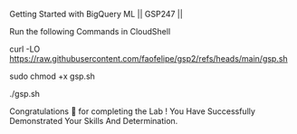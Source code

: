 Getting Started with BigQuery ML || GSP247 ||


Run the following Commands in CloudShell

curl -LO https://raw.githubusercontent.com/faofelipe/gsp2/refs/heads/main/gsp.sh

sudo chmod +x gsp.sh

./gsp.sh

Congratulations 🎉 for completing the Lab !
You Have Successfully Demonstrated Your Skills And Determination.
